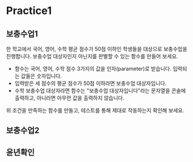 # Practice1

## 보충수업1

한 학교에서 국어, 영어, 수학 평균 점수가 50점 이하인 학생들을 대상으로 보충수업을 진행합니다. 보충수업 대상자인지 아닌지를 판별할 수 있는 함수를 만들어 보세요.

- 함수는 국어, 영어, 수학 점수 3가지의 값을 인자(parameter)로 받습니다. 입력되는 값들은 숫자입니다.
- 입력받은 세 점수의 평균 점수가 50점 이하라면 보충수업 대상자입니다.
- 수학 보충수업 대상자라면 함수는 "보충수업 대상자입니다"라는 문자열을 콘솔에 출력하고, 아니라면 아무런 값을 출력하지 않습니다.

위 조건을 만족하는 함수를 만들고, 테스트를 통해 제대로 작동하는지 확인해 보세요.

## 보충수업2

## 윤년확인
